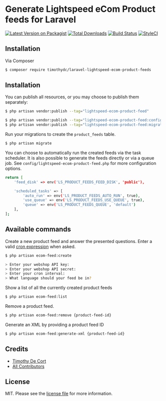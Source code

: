 # Generate Lightspeed eCom Product feeds for Laravel

[![Latest Version on Packagist][ico-version]][link-packagist]
[![Total Downloads][ico-downloads]][link-downloads]
[![Build Status][ico-travis]][link-travis]
[![StyleCI][ico-styleci]][link-styleci]

## Installation

Via Composer

``` bash
$ composer require timothydc/laravel-lightspeed-ecom-product-feeds
```

## Installation
You can publish all resources, or you may choose to publish them separately:

```bash
$ php artisan vendor:publish --tag="lightspeed-ecom-product-feed"

$ php artisan vendor:publish --tag="lightspeed-ecom-product-feed:config"
$ php artisan vendor:publish --tag="lightspeed-ecom-product-feed:migrations"
```

Run your migrations to create the `product_feeds` table.

```bash
$ php artisan migrate
```

You can choose to automatically run the created feeds via the task scheduler.
It is also possible to generate the feeds directly or via a queue job. See `config/lightspeed-ecom-product-feed.php` for more configuration options.

```bash
return [
    'feed_disk' => env('LS_PRODUCT_FEEDS_FEED_DISK', 'public'),

    'scheduled_tasks' => [
        'auto_run' => env('LS_PRODUCT_FEEDS_AUTO_RUN', true),
        'use_queue' => env('LS_PRODUCT_FEEDS_USE_QUEUE', true),
        'queue' => env('LS_PRODUCT_FEEDS_QUEUE', 'default')
    ],
];
```

## Available commands

Create a new product feed and answer the presented questions. Enter a valid [cron expression][link-crontab] when asked.
```bash
$ php artisan ecom-feed:create

> Enter your webshop API key:
> Enter your webshop API secret:
> Enter your cron interval:
> What language should your feed be in?
```

Show a list of all the currently created product feeds
```bash
$ php artisan ecom-feed:list
```

Remove a product feed.
```bash
$ php artisan ecom-feed:remove {product-feed-id}
```

Generate an XML by providing a product feed ID
```bash
$ php artisan ecom-feed:generate-xml {product-feed-id}
```

## Credits

- [Timothy De Cort][link-author]
- [All Contributors][link-contributors]

## License

MIT. Please see the [license file](license.md) for more information.

[link-crontab]: https://crontab.guru/
[ico-version]: https://img.shields.io/packagist/v/timothydc/laravel-lightspeed-ecom-product-feed.svg?style=flat-square
[ico-downloads]: https://img.shields.io/packagist/dt/timothydc/laravel-lightspeed-ecom-product-feed.svg?style=flat-square
[ico-travis]: https://img.shields.io/travis/timothydc/laravel-lightspeed-ecom-product-feed/master.svg?style=flat-square
[ico-styleci]: https://styleci.io/repos/12345678/shield

[link-packagist]: https://packagist.org/packages/timothydc/laravel-lightspeed-ecom-product-feed
[link-downloads]: https://packagist.org/packages/timothydc/laravel-lightspeed-ecom-product-feed
[link-travis]: https://travis-ci.org/timothydc/laravel-lightspeed-ecom-product-feed
[link-styleci]: https://styleci.io/repos/12345678
[link-author]: https://github.com/timothydc
[link-contributors]: ../../contributors
